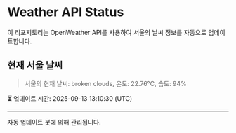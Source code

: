 
# Weather API Status

이 리포지토리는 OpenWeather API를 사용하여 서울의 날씨 정보를 자동으로 업데이트합니다.

## 현재 서울 날씨
> 서울의 현재 날씨: broken clouds, 온도: 22.76°C, 습도: 94%

⏳ 업데이트 시간: 2025-09-13 13:10:30 (UTC)

---
자동 업데이트 봇에 의해 관리됩니다.
